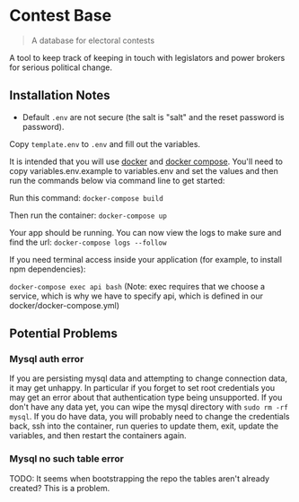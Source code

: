 # Contest Base

> A database for electoral contests

A tool to keep track of keeping in touch with legislators and power brokers for serious political change.

## Installation Notes

* Default `.env` are not secure (the salt is "salt" and the reset password is password).

Copy `template.env` to `.env` and fill out the variables.

It is intended that you will use [docker](https://docs.docker.com/engine/installation/)
and [docker compose](https://docs.docker.com/compose/install/). You'll need to
copy variables.env.example to variables.env and set the values and then run the
commands below via command line to get started:

Run this command:
`docker-compose build`

Then run the container:
`docker-compose up`

Your app should be running. You can now view the logs to make sure and find the url:
`docker-compose logs --follow`

If you need terminal access inside your application (for example, to install npm dependencies):

`docker-compose exec api bash`
(Note: exec requires that we choose a service, which is why we have to specify api, which is defined in our docker/docker-compose.yml)

## Potential Problems

### Mysql auth error
If you are persisting mysql data and attempting to change connection data, it
may get unhappy. In particular if you forget to set root credentials you may get
an error about that authentication type being unsupported. If you don't have any
data yet, you can wipe the mysql directory with `sudo rm -rf mysql`. If you do
have data, you will probably need to change the credentials back, ssh into the
container, run queries to update them, exit, update the variables, and then
restart the containers again.

### Mysql no such table error
TODO: It seems when bootstrapping the repo the tables aren't already created?
This is a problem.

